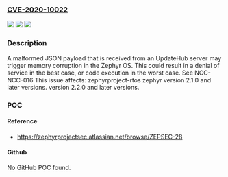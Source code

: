 ### [CVE-2020-10022](https://cve.mitre.org/cgi-bin/cvename.cgi?name=CVE-2020-10022)
![](https://img.shields.io/static/v1?label=Product&message=zephyr&color=blue)
![](https://img.shields.io/static/v1?label=Version&message=%3E%3D%202.1.0%20&color=brighgreen)
![](https://img.shields.io/static/v1?label=Vulnerability&message=CWE-120%20Buffer%20Overflow&color=brighgreen)

### Description

A malformed JSON payload that is received from an UpdateHub server may trigger memory corruption in the Zephyr OS. This could result in a denial of service in the best case, or code execution in the worst case. See NCC-NCC-016 This issue affects: zephyrproject-rtos zephyr version 2.1.0 and later versions. version 2.2.0 and later versions.

### POC

#### Reference
- https://zephyrprojectsec.atlassian.net/browse/ZEPSEC-28

#### Github
No GitHub POC found.

